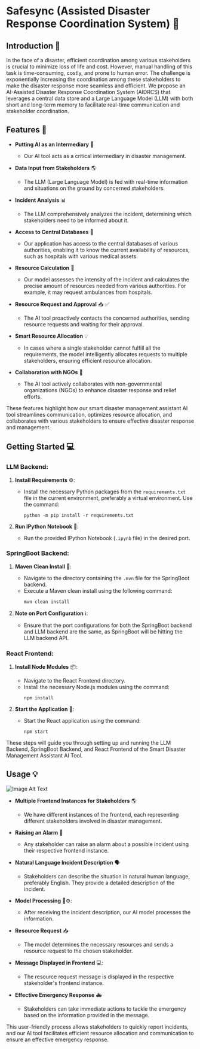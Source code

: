 # Safesync (Assisted Disaster Response Coordination System) :robot:

## Introduction :wave:
In the face of a disaster, efficient coordination among various stakeholders is crucial to minimize loss of life and cost. However, manual handling of this task is time-consuming, costly, and prone to human error. The challenge is exponentially increasing the coordination among these stakeholders to make the disaster response more seamless and efficient.
We propose an AI-Assisted Disaster Response Coordination System (AIDRCS) that leverages a central data store and a Large Language Model (LLM) with both short and long-term memory to facilitate real-time communication and stakeholder coordination.


## Features :rocket:

- **Putting AI as an Intermediary** :robot:
  - Our AI tool acts as a critical intermediary in disaster management.
  
- **Data Input from Stakeholders** :earth_americas:
  - The LLM (Large Language Model) is fed with real-time information and situations on the ground by concerned stakeholders.
  
- **Incident Analysis** :bar_chart:
  - The LLM comprehensively analyzes the incident, determining which stakeholders need to be informed about it.
  
- **Access to Central Databases** :floppy_disk:
  - Our application has access to the central databases of various authorities, enabling it to know the current availability of resources, such as hospitals with various medical assets.
  
- **Resource Calculation** :abacus:
  - Our model assesses the intensity of the incident and calculates the precise amount of resources needed from various authorities. For example, it may request ambulances from hospitals.
  
- **Resource Request and Approval** :inbox_tray: :white_check_mark:
  - The AI tool proactively contacts the concerned authorities, sending resource requests and waiting for their approval.
  
- **Smart Resource Allocation** :bulb:
  - In cases where a single stakeholder cannot fulfill all the requirements, the model intelligently allocates requests to multiple stakeholders, ensuring efficient resource allocation.
  
- **Collaboration with NGOs** :handshake:
  - The AI tool actively collaborates with non-governmental organizations (NGOs) to enhance disaster response and relief efforts.

These features highlight how our smart disaster management assistant AI tool streamlines communication, optimizes resource allocation, and collaborates with various stakeholders to ensure effective disaster response and management.

## Getting Started :computer:

### LLM Backend:

1. **Install Requirements** :gear::
   - Install the necessary Python packages from the `requirements.txt` file in the current environment, preferably a virtual environment. Use the command:
     ```
     python -m pip install -r requirements.txt
     ```

2. **Run IPython Notebook** :running::
   - Run the provided IPython Notebook (`.ipynb` file) in the desired port.

### SpringBoot Backend:

1. **Maven Clean Install** :wrench::
   - Navigate to the directory containing the `.mvn` file for the SpringBoot backend.
   - Execute a Maven clean install using the following command:
     ```
     mvn clean install
     ```

2. **Note on Port Configuration** :information_source::
   - Ensure that the port configurations for both the SpringBoot backend and LLM backend are the same, as SpringBoot will be hitting the LLM backend API.

### React Frontend:

1. **Install Node Modules** :package::
   - Navigate to the React Frontend directory.
   - Install the necessary Node.js modules using the command:
     ```
     npm install
     ```

2. **Start the Application** :rocket::
   - Start the React application using the command:
     ```
     npm start
     ```

These steps will guide you through setting up and running the LLM Backend, SpringBoot Backend, and React Frontend of the Smart Disaster Management Assistant AI Tool.


## Usage :bulb:

![Image Alt Text](image_url)


- **Multiple Frontend Instances for Stakeholders** :earth_americas:
  - We have different instances of the frontend, each representing different stakeholders involved in disaster management.

- **Raising an Alarm** :rotating_light:
  - Any stakeholder can raise an alarm about a possible incident using their respective frontend instance.

- **Natural Language Incident Description** :speaking_head:
  - Stakeholders can describe the situation in natural human language, preferably English. They provide a detailed description of the incident.

- **Model Processing** :robot::gear::
  - After receiving the incident description, our AI model processes the information.

- **Resource Request** :inbox_tray:
  - The model determines the necessary resources and sends a resource request to the chosen stakeholder.

- **Message Displayed in Frontend** :computer::
  - The resource request message is displayed in the respective stakeholder's frontend instance.

- **Effective Emergency Response** :ambulance:
  - Stakeholders can take immediate actions to tackle the emergency based on the information provided in the message.

This user-friendly process allows stakeholders to quickly report incidents, and our AI tool facilitates efficient resource allocation and communication to ensure an effective emergency response.
